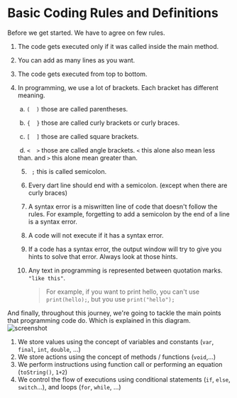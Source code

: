# **Basic Coding Rules and Definitions**



Before we get started. We have to agree on few rules.

1. The code gets executed only if it was called inside the main method. 

2. You can add as many lines as you want.

3. The code gets executed from top to bottom.

4. In programming, we use a lot of brackets. Each bracket has different meaning.

   ​	a.  `(  )` those are called parentheses. 

   ​	b. `{  }` those are called curly brackets or curly braces. 

   ​    c. `[  ]` those are called square brackets.

   ​	d. `<  >` those are called angle brackets. `<` this alone also mean less than. and `>` this alone mean 		greater than. 

   

   

   5. `  ; ` this is called semicolon. 

   6. Every dart line should end with a semicolon. (except when there are curly braces) 

   7. A syntax error is a miswritten line of code that doesn't follow the rules. For example, forgetting to add a semicolon by the end of a line is a syntax error.

   8. A code will not execute if it has a syntax error.

   9. If a code has a syntax error, the output window will try to give you hints to solve that error. Always look at those hints.

   10. Any text in programming is represented between quotation marks. `"like this"`. 

       > For example, if you want to print hello, you can't use `print(hello);`, but you use `print("hello");`



And finally, throughout this journey, we're going to tackle the main points that programming code do. Which is explained in this diagram.
![screenshot](https://lh6.googleusercontent.com/whTsAnCjKOPHUQs-7PDlJEtmAPXYP-teVsywRCrP0KxDw4xAikNoOWY2JmvJaQfxTUYtqZBqHx8pXocpzOLZgR6gmj8YQNu9Y4tB7VAjF54avD3acXJEAoOG6n4Q4WSWWyir9cwH)

1. We store values using the concept of variables and constants (`var`, `final`, `int`, `double`, …)
1. We store actions using the concept of methods / functions (`void`,...) 
1. We perform instructions using function call or performing an equation (`toString()`, `1+2`)
1. We control the flow of executions using conditional statements (`if`, `else`, `switch`…), and loops (`for`, `while`, …)



